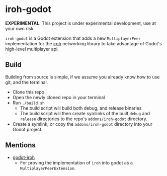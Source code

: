 # iroh-godot

**EXPERIMENTAL**: This project is under experimental development, use at your own risk.

`iroh-godot` is a Godot extension that adds a new `MultiplayerPeer` implementation for the [iroh](https://iroh.computer) networking library to take advantage of Godot's high-level multiplayer api.

## Build

Building from source is simple, if we assume you already know how to use git, and the terminal.

- Clone this repo
- Open the newly cloned repo in your terminal
- Run `./build.sh`
  - The build script will build both debug, and release binaries
  - The build script will then create symlinks of the built `debug` and `release` directories to the repo's `addons/iroh-godot` directory.
- Create a symlink, or copy the `addons/iroh-godot` directory into your Godot project.

## Mentions

- [godot-iroh](https://github.com/tipragot/godot-iroh)
  - For proving the implementation of `iroh` into godot as a `MultiplayerPeerExtension`.
